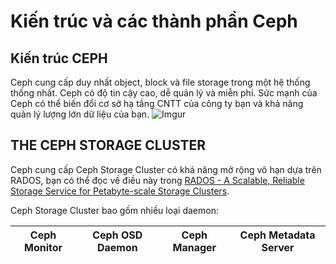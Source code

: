 # Kiến trúc và các thành phần Ceph
## Kiến trúc CEPH
Ceph cung cấp duy nhất object, block và file storage trong một hệ thống thống nhất. Ceph có độ tin cậy cao, dễ quản lý và miễn phí. Sức mạnh của Ceph có thể biến đổi cơ sở hạ tầng CNTT của công ty bạn và khả năng quản lý lượng lớn dữ liệu của bạn. 
![Imgur](https://i.imgur.com/6eLPwPy.png)</br>

## THE CEPH STORAGE CLUSTER
Ceph cung cấp Ceph Storage Cluster có khả năng mở rộng vô hạn dựa trên RADOS, bạn có thể đọc về điều này trong [RADOS - A Scalable, Reliable Storage Service for Petabyte-scale Storage Clusters](https://ceph.com/assets/pdfs/weil-rados-pdsw07.pdf).

Ceph Storage Cluster bao gồm nhiều loại daemon:

|**Ceph Monitor**|**Ceph OSD Daemon**|**Ceph Manager**|**Ceph Metadata Server**|
|-|-|-|-|





























